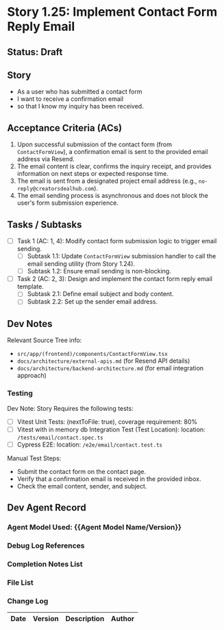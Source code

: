 # Story 1.25: Implement Contact Form Reply Email

## Status: Draft

## Story

- As a user who has submitted a contact form
- I want to receive a confirmation email
- so that I know my inquiry has been received.

## Acceptance Criteria (ACs)

1.  Upon successful submission of the contact form (from `ContactFormView`), a confirmation email is sent to the provided email address via Resend.
2.  The email content is clear, confirms the inquiry receipt, and provides information on next steps or expected response time.
3.  The email is sent from a designated project email address (e.g., `no-reply@creatorsdealhub.com`).
4.  The email sending process is asynchronous and does not block the user's form submission experience.

## Tasks / Subtasks

- [ ] Task 1 (AC: 1, 4): Modify contact form submission logic to trigger email sending.
  - [ ] Subtask 1.1: Update `ContactFormView` submission handler to call the email sending utility (from Story 1.24).
  - [ ] Subtask 1.2: Ensure email sending is non-blocking.
- [ ] Task 2 (AC: 2, 3): Design and implement the contact form reply email template.
  - [ ] Subtask 2.1: Define email subject and body content.
  - [ ] Subtask 2.2: Set up the sender email address.

## Dev Notes

Relevant Source Tree info:
- `src/app/(frontend)/components/ContactFormView.tsx`
- `docs/architecture/external-apis.md` (for Resend API details)
- `docs/architecture/backend-architecture.md` (for email integration approach)

### Testing

Dev Note: Story Requires the following tests:

- [ ] Vitest Unit Tests: (nextToFile: true), coverage requirement: 80%
- [ ] Vitest with in memory db Integration Test (Test Location): location: `/tests/email/contact.spec.ts`
- [ ] Cypress E2E: location: `/e2e/email/contact.test.ts`

Manual Test Steps:
- Submit the contact form on the contact page.
- Verify that a confirmation email is received in the provided inbox.
- Check the email content, sender, and subject.

## Dev Agent Record

### Agent Model Used: {{Agent Model Name/Version}}

### Debug Log References

### Completion Notes List

### File List

### Change Log

| Date | Version | Description | Author |
| :--- | :------ | :---------- | :----- |
